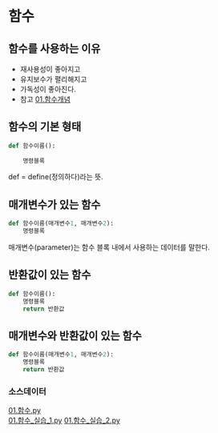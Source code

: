 # 함수

## 함수를 사용하는 이유
- 재사용성이 좋아지고
- 유지보수가 펼리해지고
- 가독성이 좋아진다.
- 참고 [01.함수개념](../code/01.함수개념.py)
## 함수의 기본 형태
```Python
def 함수이름():
    
    명령블록
```
def = define(정의하다)라는 뜻.

## 매개변수가 있는 함수
```python
def 함수이름(매개변수1, 매개변수2):
    명령블록
```
매개변수(parameter)는 함수 블록 내에서 사용하는 데이터를 말한다.

## 반환값이 있는 함수
```python
def 함수이름():
    명령블록
    return 반환값
```
## 매개변수와 반환값이 있는 함수
```python
def 함수이름(매개변수1, 매개변수2):
    명령블록
    return 반환값
```

### 소스데이터
[01.함수.py](../code/01.함수.py)  
[01.함수_실습_1.py](../code/실습/01.함수_실습_1.py)
[01.함수_실습_2.py](../code/실습/01.함수_실습_2.py)